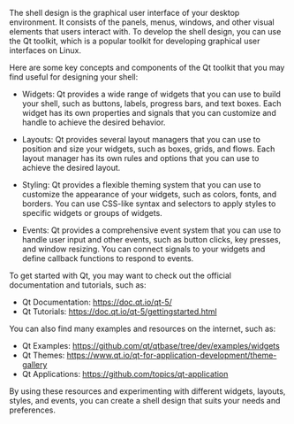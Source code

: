 The shell design is the graphical user interface of your desktop environment. It consists of the panels, menus, windows, and other visual elements that users interact with. To develop the shell design, you can use the Qt toolkit, which is a popular toolkit for developing graphical user interfaces on Linux. 

Here are some key concepts and components of the Qt toolkit that you may find useful for designing your shell:

- Widgets: Qt provides a wide range of widgets that you can use to build your shell, such as buttons, labels, progress bars, and text boxes. Each widget has its own properties and signals that you can customize and handle to achieve the desired behavior.

- Layouts: Qt provides several layout managers that you can use to position and size your widgets, such as boxes, grids, and flows. Each layout manager has its own rules and options that you can use to achieve the desired layout.

- Styling: Qt provides a flexible theming system that you can use to customize the appearance of your widgets, such as colors, fonts, and borders. You can use CSS-like syntax and selectors to apply styles to specific widgets or groups of widgets.

- Events: Qt provides a comprehensive event system that you can use to handle user input and other events, such as button clicks, key presses, and window resizing. You can connect signals to your widgets and define callback functions to respond to events.

To get started with Qt, you may want to check out the official documentation and tutorials, such as:

- Qt Documentation: https://doc.qt.io/qt-5/
- Qt Tutorials: https://doc.qt.io/qt-5/gettingstarted.html

You can also find many examples and resources on the internet, such as:

- Qt Examples: https://github.com/qt/qtbase/tree/dev/examples/widgets
- Qt Themes: https://www.qt.io/qt-for-application-development/theme-gallery
- Qt Applications: https://github.com/topics/qt-application

By using these resources and experimenting with different widgets, layouts, styles, and events, you can create a shell design that suits your needs and preferences.
